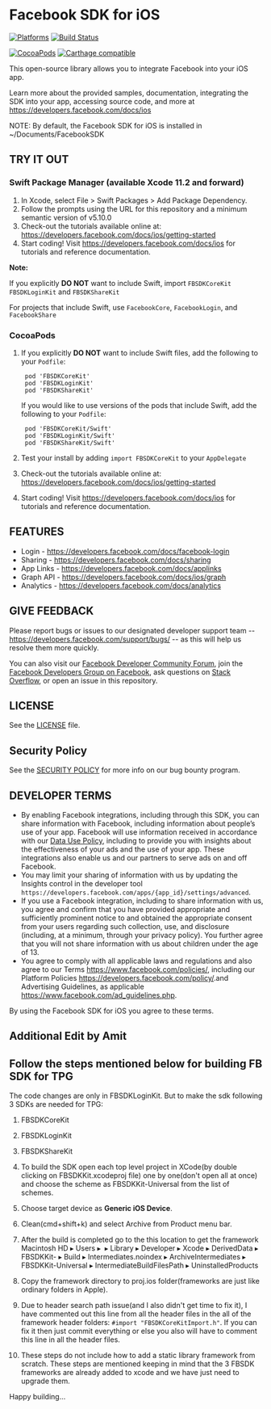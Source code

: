 # Facebook SDK for iOS

[![Platforms](https://img.shields.io/cocoapods/p/FBSDKCoreKit.svg)](https://cocoapods.org/pods/FBSDKCoreKit)
[![Build Status](https://travis-ci.org/facebook/facebook-ios-sdk.svg?branch=master)](https://travis-ci.org/facebook/facebook-ios-sdk)

[![CocoaPods](https://img.shields.io/cocoapods/v/FBSDKCoreKit.svg)](https://cocoapods.org/pods/FBSDKCoreKit)
[![Carthage compatible](https://img.shields.io/badge/Carthage-compatible-4BC51D.svg?style=flat)](https://github.com/Carthage/Carthage)

This open-source library allows you to integrate Facebook into your iOS app.

Learn more about the provided samples, documentation, integrating the SDK into your app, accessing source code, and more
at https://developers.facebook.com/docs/ios

NOTE: By default, the Facebook SDK for iOS is installed in ~/Documents/FacebookSDK

## TRY IT OUT

### Swift Package Manager (available Xcode 11.2 and forward)

1. In Xcode, select File > Swift Packages > Add Package Dependency.
2. Follow the prompts using the URL for this repository and a minimum semantic version of v5.10.0
3. Check-out the tutorials available online at: <https://developers.facebook.com/docs/ios/getting-started>
4. Start coding! Visit <https://developers.facebook.com/docs/ios> for tutorials and reference documentation.

**Note:**

If you explicitly **DO NOT** want to include Swift, import `FBSDKCoreKit` `FBSDKLoginKit` and `FBSDKShareKit`

For projects that include Swift, use `FacebookCore`, `FacebookLogin`, and `FacebookShare`

### CocoaPods

1. If you explicitly **DO NOT** want to include Swift files, add the following to your `Podfile`:

        pod 'FBSDKCoreKit'
        pod 'FBSDKLoginKit'
        pod 'FBSDKShareKit'

   If you would like to use versions of the pods that include Swift, add the following to your `Podfile`:

        pod 'FBSDKCoreKit/Swift'
        pod 'FBSDKLoginKit/Swift'
        pod 'FBSDKShareKit/Swift'

2. Test your install by adding `import FBSDKCoreKit` to your `AppDelegate`
3. Check-out the tutorials available online at: <https://developers.facebook.com/docs/ios/getting-started>
4. Start coding! Visit <https://developers.facebook.com/docs/ios> for tutorials and reference documentation.

## FEATURES

- Login - <https://developers.facebook.com/docs/facebook-login>
- Sharing - <https://developers.facebook.com/docs/sharing>
- App Links - <https://developers.facebook.com/docs/applinks>
- Graph API - <https://developers.facebook.com/docs/ios/graph>
- Analytics - <https://developers.facebook.com/docs/analytics>

## GIVE FEEDBACK

Please report bugs or issues to our designated developer support team -- <https://developers.facebook.com/support/bugs/> -- as this will help us resolve them more quickly.

You can also visit our [Facebook Developer Community Forum](https://developers.facebook.com/community/),
join the [Facebook Developers Group on Facebook](https://www.facebook.com/groups/fbdevelopers/),
ask questions on [Stack Overflow](http://facebook.stackoverflow.com),
or open an issue in this repository.

## LICENSE

See the [LICENSE](LICENSE) file.

## Security Policy

See the [SECURITY POLICY](SECURITY.md) for more info on our bug bounty program.

## DEVELOPER TERMS

- By enabling Facebook integrations, including through this SDK, you can share information with Facebook, including
  information about people’s use of your app. Facebook will use information received in accordance with our
  [Data Use Policy](https://www.facebook.com/about/privacy/), including to provide you with insights about the
  effectiveness of your ads and the use of your app. These integrations also enable us and our partners to serve ads on
  and off Facebook.
- You may limit your sharing of information with us by updating the Insights control in the developer tool
  `https://developers.facebook.com/apps/{app_id}/settings/advanced`.
- If you use a Facebook integration, including to share information with us, you agree and confirm that you have
  provided appropriate and sufficiently prominent notice to and obtained the appropriate consent from your users
  regarding such collection, use, and disclosure (including, at a minimum, through your privacy policy). You further
  agree that you will not share information with us about children under the age of 13.
- You agree to comply with all applicable laws and regulations and also agree to our Terms
  <https://www.facebook.com/policies/>, including our Platform Policies <https://developers.facebook.com/policy/>.and
  Advertising Guidelines, as applicable <https://www.facebook.com/ad_guidelines.php>.

By using the Facebook SDK for iOS you agree to these terms.

## Additional Edit by Amit

## Follow the steps mentioned below for building FB SDK for TPG
The code changes are only in FBSDKLoginKit. But to make the sdk following 3 SDKs are needed for TPG:
1. FBSDKCoreKit
2. FBSDKLoginKit
3. FBSDKShareKit

1. To build the SDK open each top level project in XCode(by double clicking on FBSDK<resp>Kit.xcodeproj file) one by one(don't open all at once) and choose the scheme as FBSDK<resp>Kit-Universal from the list of schemes. 
2. Choose target device as **Generic iOS Device**.
3. Clean(cmd+shift+k) and select Archive from Product menu bar.
4. After the build is completed go to the this location to get the framework
   Macintosh HD⁩ ▸ ⁨Users⁩ ▸ ⁨<username>⁩ ▸ ⁨Library⁩ ▸ ⁨Developer⁩ ▸ ⁨Xcode⁩ ▸ ⁨DerivedData⁩ ▸ ⁨FBSDK<resp>Kit-<some-random-string>⁩ ▸ ⁨Build⁩    ▸ ⁨Intermediates.noindex⁩ ▸ ⁨ArchiveIntermediates⁩ ▸ FBSDK<resp>Kit-Universal⁩ ▸ ⁨IntermediateBuildFilesPath⁩ ▸ UninstalledProducts⁩
5. Copy the framework directory to proj.ios folder(frameworks are just like ordinary folders in Apple).
6. Due to header search path issue(and I also didn't get time to fix it), I have commented out this line from all the header files in the all of the framework header folders: ``` #import "FBSDKCoreKitImport.h" ```. If you can fix it then just commit everything or else you also will have to comment this line in all the header files.
7. These steps do not include how to add a static library framework from scratch. These steps are mentioned keeping in mind that the 3 FBSDK frameworks are already added to xcode and we have just need to upgrade them.

Happy building...
